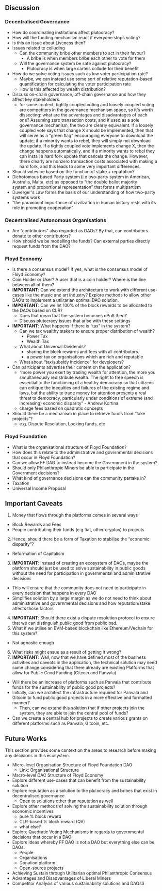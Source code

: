 ## Discussion

### Decentralised Governance
 * How do coordinating institutions affect plutocracy?
 * How will the funding mechanism react if everyone stops voting?
 * Is this an issue about Liveness then?
 * Issues related to colluding
    * Can the community bribe other members to act in their favour?
      * A bribe is when members bribe each other to vote for them
    * Will the governance system be safe against plutocracy?
      * Plutocracy is when large cartels collude for their benefit
 * How do we solve voting issues such as low voter participation rate?
    * Maybe, we can instead use some sort of relative reputation-based quantification for calculating the voter participation rate
    * How is this affected by wealth distribution?
 * Discuss on-chain governance, off-chain governance and how they affect key stakeholders.
    * for some context, tightly coupled voting and loosely coupled voting are competitors in the governance mechanism space, so it's worth dissecting: what are the advantages and disadvantages of each one? Assuming zero transaction costs, and if used as a sole governance mechanism, the two are clearly equivalent. If a loosely coupled vote says that change X should be implemented, then that will serve as a "green flag" encouraging everyone to download the update; if a minority wants to rebel, they will simply not download the update. If a tightly coupled vote implements change X, then the change happens automatically, and if a minority wants to rebel they can install a hard fork update that cancels the change. However, there clearly are nonzero transaction costs associated with making a hard fork, and this leads to some very important differences.
 * Should votes be based on the function of stake + reputation?
 * Dichotomous based Party system (i.e two-party system in American, Australia, Malta, etc) as opposed to “the double ballot majority system and proportional representation” that forms multipartism
  * Duverger's Law forms the basis of our understanding of how two-party systems work
 * “the paramount importance of civilization in human history rests with its role in promoting cooperation”

### Decentralised Autonomous Organisations
  * Are “contributors” also regarded as DAOs? By that, can contributors donate to other contributors?
  * How should we be modelling the funds? Can external parties directly request funds from the DAO?

### Floyd Economy
  * Is there a consensus model? If yes, what is the consensus model of Floyd Economy?
  * Coin Holder or User? A user that is a coin holder? Where is the line between all of them?
  * **IMPORTANT**: Can we extend the architecture to work with different use-cases like the music and art industry? Explore methods to allow other DAO’s to implement a utilitarian optimal DAO solution.
  * **IMPORTANT**: Can we let 100% of the block rewards to be allocated to the DAOs based on CLR?
    * Does that mean that the system becomes dPoS then?
    * Discuss plutocracy issues that arise with these settings
  * **IMPORTANT**: What happens if there is “tax” in the system?
    * Can we tax wealthy stakers to ensure proper distribution of wealth?
      * Power Tax
      * Wealth Tax
    * What about Universal Dividends?
      * sharing the block rewards and fees with all contributors.
      * a power tax on organisations which are rich and reputable
    * What about “tax/subsidy incidence” for developers?
  * Can participants advertise their content on the application?
    * “more power you exert by trading wealth for attention, the more you simultaneously redistribute wealth. The right to free speech is essential to the functioning of a healthy democracy so that citizens can critique the inequities and failures of the existing regime and laws, but the ability to trade money for attention presents a real threat to democracy, particularly under conditions of extreme (and increasing) economic disparity” - Andrew Kortina
    * charge fees based on quadratic concepts
  * Should there be a mechanism in place to retrieve funds from “fake projects”?
    * e.g. Dispute Resolution, Locking funds, etc

### Floyd Foundation
 * What is the organisational structure of Floyd Foundation?
  * How does this relate to the administrative and governmental decisions that occur in Floyd Foundation?
 * Can we allow FF DAO to instead become the Government in the system?
  * Should only Philanthropic Miners be able to participate in the Government decisions?
 * What kind of governance decisions can the community partake in?
  * Taxation
  * Universal Income Proposal

## Important Caveats

1. Money that flows through the platforms comes in several ways
  *  Block Rewards and Fees
  * People contributing their funds (e.g fiat, other cryptos) to projects
2. Hence, should there be a form of Taxation to stabilise the “economic disparity”?
  * Reformation of Capitalism
3. **IMPORTANT**: Instead of creating an ecosystem of DAOs, maybe the platform should just be used to solve sustainability in public goods without the need for participation in governmental and administrative decisions
  * This will ensure that the community does not need to participate in every decision that happens in every DAO
  * Simplifies solution by a large margin as we do not need to think about administrative and governmental decisions and how reputation/stake affects those factors
4. **IMPORTANT**: Should there exist a dispute resolution protocol to ensure that we can distinguish public good from public bad.
5. What if we utilise an EVM-based blockchain like Ethereum/Vechain for this system?
  * Not agnostic enough
6. What risks might ensue as a result of getting it wrong?
7. **IMPORTANT**: Well,  now that we have defined most of the business activities and caveats in the application, the technical solution may need some change considering that there already are existing Platforms that allow for Public Good Funding (Gitcoin and Panvala)
  * Will there be an increase of platforms such as Panvala that contribute funds for the sustainability of public good projects?
  * Initially, can we architect the infrastructure required for Panvala and Gitcoin to fund public good projects in a more effective and formatted manner?
    * Then, can we extend this solution that if other projects join the system, they are able to join the central pool of funds?
  * Can we create a central hub for projects to create various grants on different platforms such as Panvala, Gitcoin, etc.

## Future Works
This section provides some context on the areas to research before making any decisions in this ecosystem.

* Micro-level Organisation Structure of Floyd Foundation DAO
  * Link: ​Organisational Structure
* Macro-level DAO Structure of Floyd Economy
* Explore different use-cases that can benefit from the sustainability solution
* Explore reputation as a solution to the plutocracy and bribes that exist in decentralised governance
  * Open to solutions other than reputation as well
* Explore other methods of solving the sustainability solution through economic incentives
  * pure % block reward
  * CLR-based % block reward (QV)
  * what else?
* Explore Quadratic Voting Mechanisms in regards to governmental decisions that occur in a DAO
* Explore ideas whereby FF DAO is not a DAO but everything else can be DAOs.
  * People
  * Organisations
  * Donation platform
  * Open-source projects
* Achieving Sustain through Utilitarian optimal Philanthropic Consensus
* Advantages and Disadvantages of Liberal Miners
* Competitor Analysis of various sustainability solutions and DAOsS
